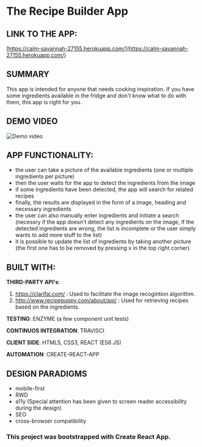 # The Recipe Builder App
## LINK TO THE APP:
[https://calm-savannah-27155.herokuapp.com/](https://calm-savannah-27155.herokuapp.com/)

## SUMMARY
This app is intended for anyone that needs cooking inspiration. If you have some ingredients available in the fridge and don't know what to do with them, this app is right for you. 

## DEMO VIDEO
![Demo video](demo.gif)

## APP FUNCTIONALITY:

* the user can take a picture of the available ingredients (one or multiple ingredients per picture)
* then the user waits for the app to detect the ingredients from the image 
* if some ingredients have been detected, the app will search for related recipes 
* finally, the results are displayed in the form of a image, heading and necessary ingredients
* the user can also manually enter ingredients and initiate a search (necessry if the app doesn't detect any ingredients on the image, if the detected ingredients are wrong, the list is incomplete or the user simply wants to add more stuff to the list)
* it is possible to update the list of ingredients by taking another picture (the first one has to be removed by pressing x in the top right corner)

## BUILT WITH:

**THIRD-PARTY API's**: 

1) https://clarifai.com/ : Used to facilitate the image recogintion algorithm.
2) http://www.recipepuppy.com/about/api/ : Used for retrieving recipes based on the ingredients.

**TESTING**: ENZYME (a few component unit tests)

**CONTINUOS INTEGRATION**: TRAVISCI 

**CLIENT SIDE**: HTML5, CSS3, REACT (ES6 JS)

**AUTOMATION**: CREATE-REACT-APP

## DESIGN PARADIGMS

* mobile-first
* RWD
* a11y (Special attention has been given to screen reader accessibility during the design)
* SEO
* cross-browser compatibility

### This project was bootstrapped with Create React App.

